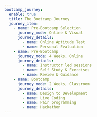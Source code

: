 ```yaml
---
bootcamp_journey:
  enable: true
  title: The Bootcamp Journey
  journey_item:
    - name: Pre-Bootcamp Selection
      journey_mode: Online & Visual
      journey_details:
        - name: Online Aptitude Test
        - name: Personal Evaluation
    - name: Pre-Bootcamp
      journey_mode: 4 Weeks, Online
      journey_details:
        - name: Instructor led sessions
        - name: Self Study & Exercises
        - name: Review & Guidance
    - name: Bootcamp
      journey_mode: 2 Weeks, Classroom
      journey_details:
        - name: Design to Development
        - name: Live Coding
        - name: Pair programming
        - name: Hackathon
---
```

